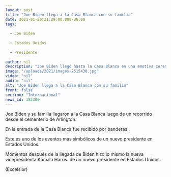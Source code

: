 ```yaml
---
layout: post
title: "Joe Biden llega a la Casa Blanca con su familia"
date: 2021-01-20T21:29:00.000-06:00
tags:
  
  - Joe Biden
  
  - Estados Unidos
  
  - Presidente
  
author: nil
description: "Joe Biden llegó hasta la Casa Blanca en una emotiva ceremonia, en el recorrido hasta la Casa Blanca hubo algunos simpatizantes."
image: "/uploads/2021/images-2515430.jpg"
video: "nil"
audio: "nil"
alt: "Joe Biden llega a la Casa Blanca con su familia"
front: false
section: "Internacional"
news_id: 182300
---
```


Joe Biden y su familia llegaron a la Casa Blanca luego de un recorrido desde el cementerio de Arlington.

En la entrada de la Casa Blanca fue recibido por banderas.

Este es uno de los eventos más simbólicos de un nuevo presidente en Estados Unidos.

Momentos después de la llegada de Biden hizo lo mismo la nueva vicepresidenta Kamala Harris. de un nuevo presidente en Estados Unidos.

(Excélsior)